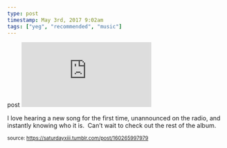 ```yaml
---
type: post
timestamp: May 3rd, 2017 9:02am
tags: ["yeg", "recommended", "music"]
---
```

post
<embed type="audio/mpeg" src="https://bandcamp.com/stream_redirect?enc=mp3-128&amp;track_id=3060742330&amp;ts=1618828289&amp;t=3f513273e795169c1c71c329d18c98e60c5f56f0"></embed>
                    
                                               
I love hearing a new song for the first time, unannounced on the radio, and instantly knowing who it is.  Can’t wait to check out the rest of the album.
 
                                    
                                
<small>source: https://saturdayxiii.tumblr.com/post/160265997979</small>